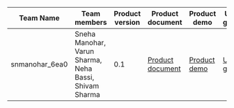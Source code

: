 | Team Name | Team members | Product version | Product document | Product demo | User guide | Source code | Developer guide |
| ----- | ----- | ----- | ----- | ----- | ----- | ----- | ----- |
| snmanohar_6ea0 | Sneha Manohar, Varun Sharma, Neha Bassi, Shivam Sharma| 0.1 | [Product document](https://docs.google.com/document/d/1KBTWLD7Bi8MPWg4ZM1M03uwtefC_dl2DFBj7OjbVhos/edit#heading=h.uqotn8z6ewfu) | [Product demo](https://drive.google.com/file/d/1gYbh6Yq7-BsAzn4FbiY-400Wduw4vwQR/view?usp=sharing) | [User guide](https://drive.google.com/file/d/1gYbh6Yq7-BsAzn4FbiY-400Wduw4vwQR/view?usp=sharing) | [Source code](https://github.com/coding-with-binaries/skillathon) | [Developer guide](https://github.com/coding-with-binaries/skillathon/blob/main/README.md) |
